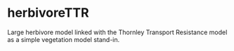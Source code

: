 # herbivoreTTR
Large herbivore model linked with the Thornley Transport Resistance model as a simple vegetation model stand-in.
